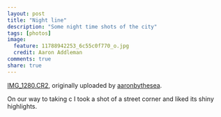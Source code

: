 ```yaml
---
layout: post
title: "Night line"
description: "Some night time shots of the city"
tags: [photos]
image:
  feature: 11788942253_6c55c0f770_o.jpg
  credit: Aaron Addleman
comments: true
share: true
---
```



<div class="1flickr-frame">
<a href="http://www.flickr.com/photos/ocyrus/2475697484/" title="photo sharing"><img src="http://farm4.static.flickr.com/3159/2475697484_7ee7aceaab.jpg" class="flickr-photo" alt=""></a>
<br><span class="flickr-caption"><a href="http://www.flickr.com/photos/ocyrus/2475697484/">IMG_1280.CR2</a>, originally uploaded by <a href="http://www.flickr.com/people/ocyrus/">aaronbythesea</a>.</span>
</div>
<p class="flickr-yourcomment">
On our way to taking c I took a shot of a street corner and liked its shiny highlights.
</p>
